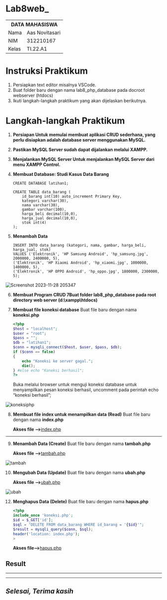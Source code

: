 # Lab8web_
<table>
  <tr>
    <th colspan="2">DATA MAHASISWA</th>
  </tr>
  <tr>
    <td>Nama</td>
    <td>Aas Novitasari</td>
  </tr>
  <tr>
    <td>NIM</td>
    <td>312210167</td>
  </tr>
  <tr>
    <td>Kelas</td>
    <td>TI.22.A1</td>
  </tr>
</table>

# Instruksi Praktikum
1. Persiapkan text editor misalnya VSCode.
2. Buat folder baru dengan nama lab8_php_database pada docroot webserver
(htdocs)
3. Ikuti langkah-langkah praktikum yang akan dijelaskan berikutnya.

# Langkah-langkah Praktikum
1. **Persiapan Untuk memulai membuat aplikasi CRUD sederhana, yang perlu disiapkan adalah  database server menggunakan MySQL.**
2. **Pastikan MySQL Server sudah dapat dijalankan melalui XAMPP.**

3. **Menjalankan MySQL Server Untuk menjalankan MySQL Server dari menu XAMPP Control.**

4. **Membuat Database: Studi Kasus Data Barang**
    ```mysql
    CREATE DATABASE latihan1;
    ```

    ```mysql
    CREATE TABLE data_barang (
        id_barang int(10) auto_increment Primary Key,
        kategori varchar(30),
        nama varchar(30),
        gambar varchar(100),
        harga_beli decimal(10,0),
        harga_jual decimal(10,0),
        stok int(4)
    );
    ```
    
5. **Menambah Data**
    ```mysql
    INSERT INTO data_barang (kategori, nama, gambar, harga_beli, harga_jual, stok)
    VALUES ('Elektronik', 'HP Samsung Android', 'hp_samsung.jpg', 2000000, 2400000, 5),
    ('Elektronik', 'HP Xiaomi Android', 'hp_xiaomi.jpg', 1000000, 1400000, 5),
    ('Elektronik', 'HP OPPO Android', 'hp_oppo.jpg', 1800000, 2300000, 5);

    ```
![Screenshot 2023-11-28 205347](https://github.com/aasnovita114/Lab8web_/assets/116045324/d4dabc53-0070-414d-873a-f712ae60edc3)

6. **Membuat Program CRUD 7Buat folder lab8_php_database pada root directory web server (d:\xampp\htdocs)**

7. **Membuat file koneksi database**
    Buat file baru dengan nama **koneksi.php**
    ```php
    <?php
    $host = "localhost";
    $user = "root";
    $pass = "";
    $db = "latihan1";
    $conn = mysqli_connect($host, $user, $pass, $db);
    if ($conn == false)
    {
        echo "Koneksi ke server gagal.";
        die();
    } #else echo "Koneksi berhasil";
    ?>
    ```
    Buka melalui browser untuk menguji koneksi database untuk menyampilkan pesan 
    koneksi berhasil, uncomment pada perintah echo “koneksi berhasil”; 

![koneksiphp](https://github.com/aasnovita114/Lab8web_/assets/116045324/0fe50043-c4a9-4a21-beaa-a1b7519ad8ed)


8. **Membuat file index untuk menampilkan data (Read)**
    Buat file baru dengan nama **index.php**

    **Akses file -->**[index.php](index.php)

---

9. **Menambah Data (Create)**
    Buat file baru dengan nama **tambah.php**   

    **Akses file -->**[tambah.php](tambah.php)

![tambah](https://github.com/aasnovita114/Lab8web_/assets/116045324/43682433-a1d0-49ad-9312-d02582690e1b)

10. **Mengubah Data (Update)**
    Buat file baru dengan nama **ubah.php**

    **Akses file -->**[ubah.php](ubah.php)
    
![ubah](https://github.com/aasnovita114/Lab8web_/assets/116045324/f28636fe-9b0d-47ec-89e9-86daa4f8cf39)


12. **Menghapus Data (Delete)**
    Buat file baru dengan nama **hapus.php**

    ```php
    <?php
    include_once 'koneksi.php';
    $id = $_GET['id'];
    $sql = "DELETE FROM data_barang WHERE id_barang = '{$id}'";
    $result = mysqli_query($conn, $sql);
    header('location: index.php');
    >

    ```

    **Akses file-->**[hapus.php](hapus.php)



## **Result**



---


<hr>


## *Selesai, Terima kasih*

